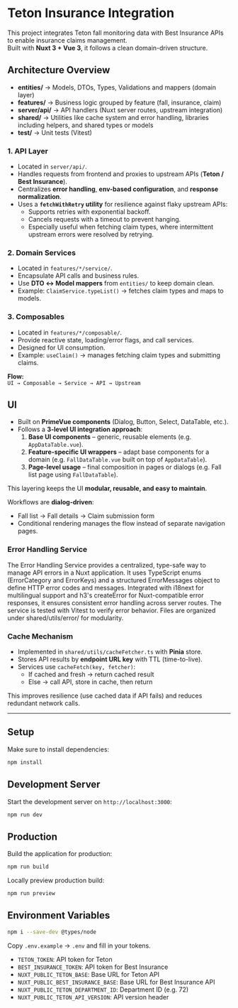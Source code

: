 # Teton Insurance Integration

This project integrates Teton fall monitoring data with Best Insurance APIs to enable insurance claims management.  
Built with **Nuxt 3 + Vue 3**, it follows a clean domain-driven structure.

## Architecture Overview

- **entities/** → Models, DTOs, Types, Validations and mappers (domain layer)  
- **features/** → Business logic grouped by feature (fall, insurance, claim)  
- **server/api/** → API handlers (Nuxt server routes, upstream integration)  
- **shared/** → Utilities like cache system and error handling, libraries including helpers, and shared types or models
- **test/** → Unit tests (Vitest)


### 1. API Layer
- Located in `server/api/`.
- Handles requests from frontend and proxies to upstream APIs (**Teton / Best Insurance**).
- Centralizes **error handling**, **env-based configuration**, and **response normalization**.
- Uses a **`fetchWithRetry` utility** for resilience against flaky upstream APIs:
  - Supports retries with exponential backoff.
  - Cancels requests with a timeout to prevent hanging.
  - Especially useful when fetching claim types, where intermittent upstream errors were resolved by retrying.


### 2. Domain Services
- Located in `features/*/service/`.
- Encapsulate API calls and business rules.
- Use **DTO ↔ Model mappers** from `entities/` to keep domain clean.
- Example: `ClaimService.typeList()` → fetches claim types and maps to models.

### 3. Composables
- Located in `features/*/composable/`.
- Provide reactive state, loading/error flags, and call services.
- Designed for UI consumption.
- Example: `useClaim()` → manages fetching claim types and submitting claims.

**Flow:**  
`UI → Composable → Service → API → Upstream` 

## UI

- Built on **PrimeVue components** (Dialog, Button, Select, DataTable, etc.).
- Follows a **3-level UI integration approach**:
  1. **Base UI components** – generic, reusable elements (e.g. `AppDataTable.vue`).
  2. **Feature-specific UI wrappers** – adapt base components for a domain (e.g. `FallDataTable.vue` built on top of `AppDataTable`).
  3. **Page-level usage** – final composition in pages or dialogs (e.g. Fall list page using `FallDataTable`).

This layering keeps the UI **modular, reusable, and easy to maintain**.

Workflows are **dialog-driven**:
- Fall list → Fall details → Claim submission form  
- Conditional rendering manages the flow instead of separate navigation pages.


### Error Handling Service
The Error Handling Service provides a centralized, type-safe way to manage API errors in a Nuxt application. It uses TypeScript enums (ErrorCategory and ErrorKeys) and a structured ErrorMessages object to define HTTP error codes and messages. Integrated with i18next for multilingual support and h3's createError for Nuxt-compatible error responses, it ensures consistent error handling across server routes. The service is tested with Vitest to verify error behavior. Files are organized under shared/utils/error/ for modularity.

### Cache Mechanism

- Implemented in `shared/utils/cacheFetcher.ts` with **Pinia** store.  
- Stores API results by **endpoint URL key** with TTL (time-to-live).  
- Services use `cacheFetch(key, fetcher)`:
  - If cached and fresh → return cached result  
  - Else → call API, store in cache, then return  

This improves resilience (use cached data if API fails) and reduces redundant network calls.

---

## Setup

Make sure to install dependencies:

```bash
npm install
```

## Development Server

Start the development server on `http://localhost:3000`:

```bash
npm run dev
```

## Production

Build the application for production:

```bash
npm run build
```

Locally preview production build:

```bash
npm run preview
```

## Environment Variables

```bash
npm i --save-dev @types/node
```

Copy `.env.example` → `.env` and fill in your tokens.

- `TETON_TOKEN`: API token for Teton
- `BEST_INSURANCE_TOKEN`: API token for Best Insurance
- `NUXT_PUBLIC_TETON_BASE`: Base URL for Teton API
- `NUXT_PUBLIC_BEST_INSURANCE_BASE`: Base URL for Best Insurance API
- `NUXT_PUBLIC_TETON_DEPARTMENT_ID`: Department ID (e.g. 72)
- `NUXT_PUBLIC_TETON_API_VERSION`: API version header

